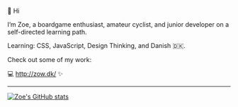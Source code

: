 👋 Hi

I’m Zoe, a boardgame enthusiast, amateur cyclist, and junior developer on a self-directed learning path. 

Learning: CSS, JavaScript, Design Thinking, and Danish 🇩🇰.

Check out some of my work: 

💻 http://zow.dk/ ✨

_________________________________________

[![Zoe's GitHub stats](https://github-readme-stats.vercel.app/api?username=zowdk)](https://github.com/zowdk/github-readme-stats)


